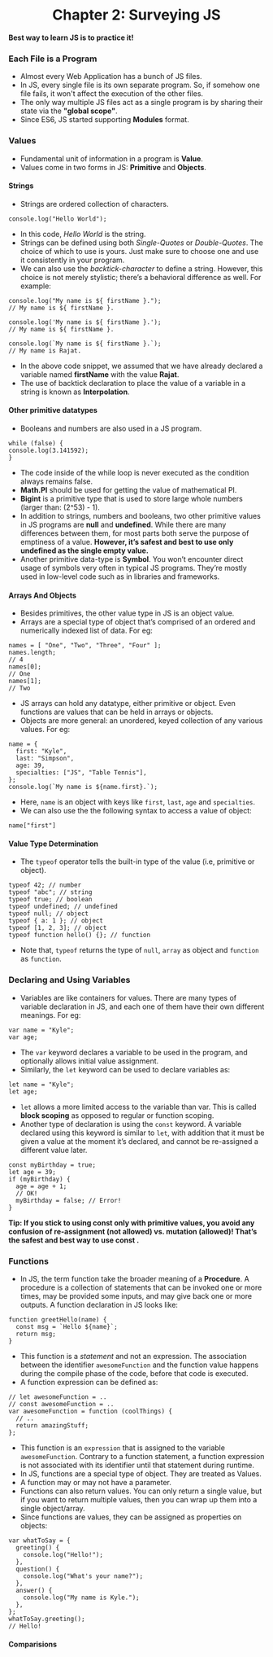 <h1 align="center">Chapter 2: Surveying JS</h1>

**Best way to learn JS is to practice it!**

### Each File is a Program

- Almost every Web Application has a bunch of JS files.
- In JS, every single file is its own separate program. So, if somehow one file fails, it won't affect the execution of the other files.
- The only way multiple JS files act as a single program is by sharing their state via the **"global scope"**.
- Since ES6, JS started supporting **Modules** format.

### Values

- Fundamental unit of information in a program is **Value**.
- Values come in two forms in JS: **Primitive** and **Objects**.

#### Strings

- Strings are ordered collection of characters.

```
console.log("Hello World");
```

- In this code, *Hello World* is the string.
- Strings can be defined using both *Single-Quotes* or *Double-Quotes*. The choice of which to use is yours. Just make sure to choose one and use it consistently in your program. 
- We can also use the *backtick-character* to define a string. However, this choice is not merely stylistic; there’s a behavioral difference as well. For example:

```
console.log("My name is ${ firstName }.");
// My name is ${ firstName }.

console.log('My name is ${ firstName }.');
// My name is ${ firstName }.

console.log(`My name is ${ firstName }.`);
// My name is Rajat.
```

- In the above code snippet, we assumed that we have already declared a variable named **firstName** with the value **Rajat**. 
- The use of backtick declaration to place the value of a variable in a string is known as **Interpolation**.

#### Other primitive datatypes

- Booleans and numbers are also used in a JS program.

```
while (false) {
console.log(3.141592);
}
```

- The code inside of the while loop is never executed as the condition always remains false.
- **Math.PI** should be used for getting the value of mathematical PI.
- **Bigint** is a primitive type that is used to store large whole numbers (larger than: (2^53) - 1).
- In addition to strings, numbers and booleans, two other primitive values in JS programs are **null** and **undefined**. While there are many differences between them, for most parts both serve the purpose of emptiness of a value. **However, it’s safest and best to use only undefined as the single empty value.**
- Another primitive data-type is **Symbol**. You won’t encounter direct usage of symbols very often in typical JS programs. They’re mostly used in low-level code such as in libraries and frameworks.

#### Arrays And Objects

- Besides primitives, the other value type in JS is an object value.
- Arrays are a special type of object that’s comprised of an ordered and numerically indexed list of data. For eg:

```
names = [ "One", "Two", "Three", "Four" ];
names.length;
// 4
names[0];
// One
names[1];
// Two
```

- JS arrays can hold any datatype, either primitive or object. Even functions are values that can be held in arrays or objects.
- Objects are more general: an unordered, keyed collection of any various values. For eg:

```
name = {
  first: "Kyle",
  last: "Simpson",
  age: 39,
  specialties: ["JS", "Table Tennis"],
};
console.log(`My name is ${name.first}.`);
```

- Here, `name` is an object with keys like `first`, `last`, `age` and `specialties`.
- We can also use the the following syntax to access a value of object:

```
name["first"]
```

#### Value Type Determination

- The `typeof` operator tells the built-in type of the value (i.e, primitive or object).

```
typeof 42; // number
typeof "abc"; // string
typeof true; // boolean
typeof undefined; // undefined
typeof null; // object
typeof { a: 1 }; // object
typeof [1, 2, 3]; // object
typeof function hello() {}; // function
```

- Note that, `typeof` returns the type of `null`, `array` as object and `function` as `function`.

### Declaring and Using Variables

- Variables are like containers for values. There are many types of variable declaration in JS, and each one of them have their own different meanings. For eg:

```
var name = "Kyle";
var age;
```

- The `var` keyword declares a variable to be used in the program, and optionally allows initial value assignment.
- Similarly, the `let` keyword can be used to declare variables as:

```
let name = "Kyle";
let age;
```

- `let` allows a more limited access to the variable than var. This is called **block scoping** as opposed to regular or function scoping.
- Another type of declaration is using the `const` keyword. A variable declared using this keyword is similar to `let`, with addition that it must be given a value at the moment it’s declared, and cannot be re-assigned a different value later.

```
const myBirthday = true;
let age = 39;
if (myBirthday) {
  age = age + 1;
  // OK!
  myBirthday = false; // Error!
}
```

**Tip: If you stick to using const only with primitive values, you avoid any confusion of re-assignment (not allowed) vs. mutation (allowed)! That’s the safest and best way to use const .**

### Functions

- In JS, the term function take the broader meaning of a **Procedure**. A procedure is a collection of statements that can be invoked one or more times, may be provided some inputs, and may give back one or more outputs. A function declaration in JS looks like:

```
function greetHello(name) {
  const msg = `Hello ${name}`;
  return msg;
}
```

- This function is a *statement* and not an expression. The association between the identifier `awesomeFunction` and the function value happens during the compile phase of the code, before that code is executed.
- A function expression can be defined as:

```
// let awesomeFunction = ..
// const awesomeFunction = ..
var awesomeFunction = function (coolThings) {
  // ..
  return amazingStuff;
};
```

- This function is an `expression` that is assigned to the variable `awesomeFunction`. Contrary to a function statement, a function expression is not associated with its identifier until that statement during runtime. 
- In JS, functions are a special type of object. They are treated as Values.
- A function may or may not have a parameter.
- Functions can also return values. You can only return a single value, but if you want to return multiple values, then you can wrap up them into a single object/array.
- Since functions are values, they can be assigned as properties on objects:

```
var whatToSay = {
  greeting() {
    console.log("Hello!");
  },
  question() {
    console.log("What's your name?");
  },
  answer() {
    console.log("My name is Kyle.");
  },
};
whatToSay.greeting();
// Hello!
```

#### Comparisions


































































